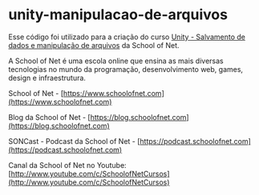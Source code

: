 # unity-manipulacao-de-arquivos

Esse código foi utilizado para a criação do curso [Unity - Salvamento de dados e manipulação de arquivos](https://www.schoolofnet.com/curso/unity/unity-manipulacao/unity-salvamento-de-dados-e-manipulacao-de-arquivo/) da School of Net.

A School of Net é uma escola online que ensina as mais diversas tecnologias no mundo da programação, desenvolvimento web, games, design e infraestrutura.

School of Net - [https://www.schoolofnet.com](https://www.schoolofnet.com)

Blog da School of Net - [https://blog.schoolofnet.com](https://blog.schoolofnet.com)

SONCast - Podcast da School of Net - [https://podcast.schoolofnet.com](https://podcast.schoolofnet.com)

Canal da School of Net no Youtube: [http://www.youtube.com/c/SchoolofNetCursos](http://www.youtube.com/c/SchoolofNetCursos)